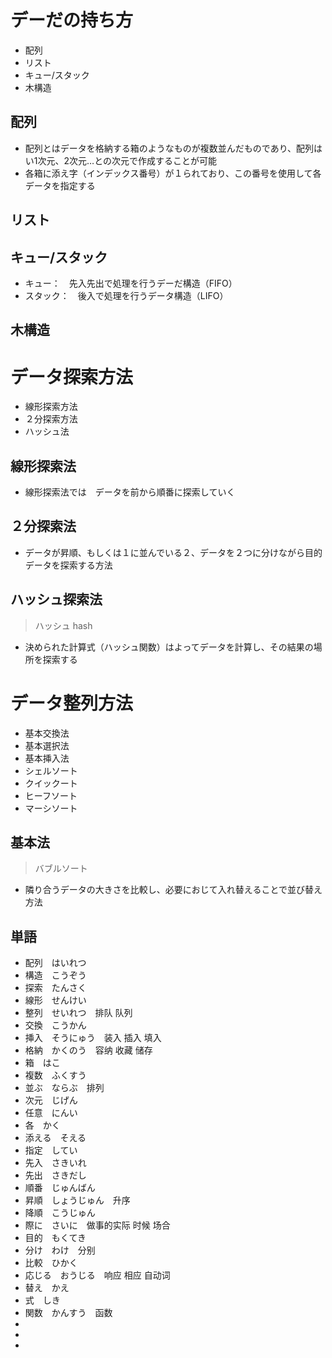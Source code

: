 # デーだの持ち方

* 配列
* リスト
* キュー/スタック
* 木構造

## 配列

* 配列とはデータを格納する箱のようなものが複数並んだものであり、配列はい1次元、2次元…との次元で作成することが可能
* 各箱に添え字（インデックス番号）が１られており、この番号を使用して各データを指定する

## リスト

## キュー/スタック

* キュー：　先入先出で処理を行うデーだ構造（FIFO）
* スタック：　後入で処理を行うデータ構造（LIFO）

## 木構造

# データ探索方法

* 線形探索方法
* ２分探索方法
* ハッシュ法

## 線形探索法

* 線形探索法では　データを前から順番に探索していく

## ２分探索法

* データが昇順、もしくは１に並んでいる２、データを２つに分けながら目的データを探索する方法

## ハッシュ探索法
> ハッシュ hash

* 決められた計算式（ハッシュ関数）はよってデータを計算し、その結果の場所を探索する

# データ整列方法

* 基本交換法
* 基本選択法
* 基本挿入法
* シェルソート
* クイックート
* ヒーフソート
* マーシソート

## 基本法
> バブルソート

* 隣り合うデータの大きさを比較し、必要におじて入れ替えることで並び替え方法

## 単語

* 配列　はいれつ
* 構造　こうぞう
* 探索　たんさく
* 線形　せんけい
* 整列　せいれつ　排队 队列
* 交換　こうかん
* 挿入　そうにゅう　装入 插入 填入
* 格納　かくのう　容纳 收藏 储存
* 箱　はこ
* 複数　ふくすう
* 並ぶ　ならぶ　排列
* 次元　じげん
* 任意　にんい
* 各　かく
* 添える　そえる
* 指定　してい
* 先入　さきいれ
* 先出　さきだし
* 順番　じゅんばん
* 昇順　しょうじゅん　升序
* 降順　こうじゅん
* 際に　さいに　做事的实际 时候 场合
* 目的　もくてき
* 分け　わけ　分别
* 比較　ひかく
* 応じる　おうじる　响应 相应 自动词
* 替え　かえ
* 式　しき
* 関数　かんすう　函数
* 
* 
* 